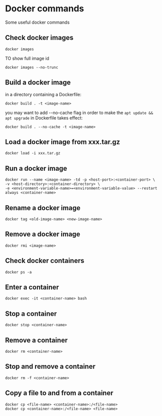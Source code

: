 # Docker commands
Some useful docker commands

## Check docker images
`docker images`

TO show full image id

`docker images --no-trunc`

## Build a docker image
in a directory containing a Dockerfile:

`docker build . -t <image-name>` 

you may want to add --no-cache flag in order to make the `apt update && apt upgrade` in Dockerfile takes effect:

`docker build . --no-cache -t <image-name>`

## Load a docker image from xxx.tar.gz
`docker load -i xxx.tar.gz`

## Run a docker image
```
docker run --name <image-name> -td -p <host-port>:<container-port> \
-v <host-directory>:<container-directory> \
-e <environment-variable-name>=<environment-variable-value> --restart always <container-name>
```

## Rename a docker image
`docker tag <old-image-name> <new-image-name>`

## Remove a docker image
`docker rmi <image-name>`

## Check docker containers
`docker ps -a`

## Enter a container
`docker exec -it <container-name> bash`

## Stop a container
`docker stop <container-name>`

## Remove a container
`docker rm <container-name>`

## Stop and remove a container
`docker rm -f <container-name>`

## Copy a file to and from a container
```
docker cp <file-name> <container-name>:/<file-name>
docker cp <container-name>:/<file-name> <file-name>
```
